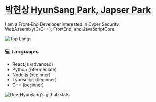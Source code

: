 # [박현상 HyunSang Park, Japser Park](https://www.parkhyunsang.com/)

I am a Front-End Developer interested in Cyber Security, WebAssembly(C/C++), FrontEnd, and JavaScriptCore.

![Top Langs](https://github-readme-stats.vercel.app/api/top-langs/?username=Dev-HyunSang&layout=compact)

### 💻 Languages
- React.js (advanced)
- Python (intermediate)
- Node.js (beginner)
- Typescript (beginner)
- C++ (beginner)

![Dev-HyunSang's github stats](https://github-readme-stats.vercel.app/api?username=Dev-HyunSang&show_icons=true&theme=radical)
